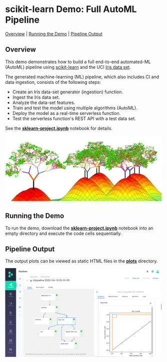 # scikit-learn Demo: Full AutoML Pipeline

[Overview](#overview)&nbsp;| [Running the Demo](#demo-run)&nbsp;| [Pipeline Output](#pipeline-output)

## Overview

This demo demonstrates how to build a full end-to-end automated-ML (AutoML) pipeline using [scikit-learn](https://scikit-learn.org) and the UCI [Iris data set](http://archive.ics.uci.edu/ml/datasets/iris).

The generated machine-learning (ML) pipeline, which also includes CI and data ingestion, consists of the following steps:

- Create an Iris data-set generator (ingestion) function.
- Ingest the Iris data set.
- Analyze the data-set features.
- Train and test the model using multiple algorithms (AutoML).
- Deploy the model as a real-time serverless function.
- Test the serverless function's REST API with a test data set.

See the [**sklearn-project.ipynb**](./sklearn-project.ipynb) notebook for details.

<p><img src="../docs/trees.png" alt="scikit-learn trees image" width="500"/></p>

<a id="demo-run"></a>
## Running the Demo

To run the demo, download the [**sklearn-project.ipynb**](./sklearn-project.ipynb) notebook into an empty directory and execute the code cells sequentially.

<a id="pipeline-output"></a>
## Pipeline Output

The output plots can be viewed as static HTML files in the [**plots**](./plots) directory.

<p><img src="../docs/skpipe.png" alt="pipeline output" width="500"/></p>

